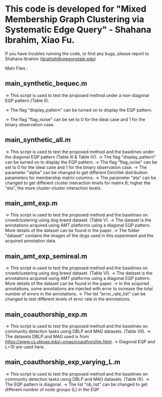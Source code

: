 This code is developed for "**Mixed Membership Graph Clustering via Systematic Edge Query**" - Shahana Ibrahim, Xiao Fu.         
=========================================================================================================================

If you have troubles running the code, or find any bugs, please report to Shahana Ibrahim (ibrahish@oregonstate.edu)

Main Files : 

main_synthetic_bequec.m
----------------------
-> This script is used to test the proposed method under a non-diagonal EQP pattern (Table II).

-> The flag "display_pattern" can be turned on to display the EQP pattern. 

-> The flag "flag_noise" can be set to 0 for the ideal case and 1 for the binary observation case. 


main_synthetic_all.m
----------------------
-> This script is used to test the proposed method and the baselines under the diagonal EQP pattern (Table III & Table IV).
-> The flag "display_pattern" can be turned on to display the EQP pattern. 
-> The flag "flag_noise" can be set to 0 for the ideal case and 1 for the binary observation case. 
-> The parameter "alpha" can be changed to get different Dirichlet distribution parameters for membership matrix columns. 
-> The parameter "eta" can be changed to get different cluster interaction levels for matrix B; higher the "eta", the more cluster-cluster interaction levels. 


main_amt_exp.m
----------------------
-> This script is used to test the proposed method and the baselines on crowdclustering using dog breed dataset. (Table V).
-> The dataset is the annotations acquired using AMT platforms using a diagonal EQP pattern. More details of the dataset can be found in the paper.
-> The folder "dataset" contains the images of the dogs used in this experiment and the acquired annotation data.



main_amt_exp_semireal.m
----------------------
-> This script is used to test the proposed method and the baselines on crowdclustering using dog breed dataset. (Table VI).
-> The dataset is the annotations acquired using AMT platforms using a diagonal EQP pattern. More details of the dataset can be found in the paper.
-> In the acquired annotations, some annotations are injected with error to increase the total number of errors in the annotations. 
-> The list "error_rate_list" can be changed to test different levels of error rate in the annotations.

main_coauthorship_exp.m
----------------------
-> This script is used to test the proposed method and the baselines on community detection tasks using DBLP and MAG datasets. (Table VII).
-> The datasets DBLP and MAG used is from https://www.cs.utexas.edu/~xmao/coauthorship.html.
-> Diagonal EQP and L=10 are used here.


main_coauthorship_exp_varying_L.m
----------------------
-> This script is used to test the proposed method and the baselines on community detection tasks using DBLP and MAG datasets. (Table IX).
-> The EQP pattern is diagonal.
-> The list "nb_list" can be changed to get different number of node groups (L) in the EQP

